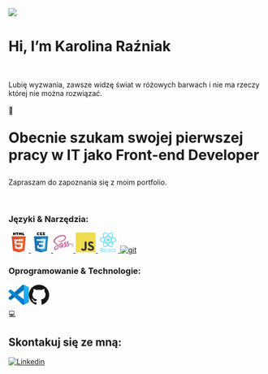 <!---
karola23/karola23 is a ✨ special ✨ repository because its `README.md` (this file) appears on your GitHub profile.
You can click the Preview link to take a look at your changes.
--->

<img src="https://media.giphy.com/media/hvRJCLFzcasrR4ia7z/giphy.gif" width="30px"> <h1>Hi, I’m Karolina Raźniak</h1>
<br>

Lubię wyzwania, zawsze widzę świat w różowych barwach i nie ma rzeczy której nie można rozwiązać.<br><br>
👀 <p style="font-size: 2.0em;"><strong>Obecnie szukam swojej pierwszej pracy w IT jako Front-end Developer</strong></p>
Zapraszam do zapoznania się z moim portfolio.
<!--👉 **Obecnie szukam swojej pierwszej pracy w IT jako Front-end Developer.**
<br>
Zapraszam do zapoznania się z moim portfolio. 
👉 Zapraszam do zapoznania się z moim portfolio. 
--->
<br>
<h3>Języki & Narzędzia:</h3>
<p align="left"> 
 <a href="https://developer.mozilla.org/pl/docs/Web/HTML" target="_blank"> <img src="https://raw.githubusercontent.com/devicons/devicon/master/icons/html5/html5-original-wordmark.svg" alt="html5" width="40" height="40"/> </a>
 <a href="https://developer.mozilla.org/pl/docs/Web/CSS" target="_blank"> <img src="https://raw.githubusercontent.com/devicons/devicon/master/icons/css3/css3-original-wordmark.svg" alt="css3" width="40" height="40"/> </a> 
 <a href="https://sass-lang.com" target="_blank"> <img src="https://raw.githubusercontent.com/devicons/devicon/master/icons/sass/sass-original.svg" alt="sass" width="40" height="40"/> </a>
 <a href="https://developer.mozilla.org/en-US/docs/Web/JavaScript" target="_blank"> <img src="https://raw.githubusercontent.com/devicons/devicon/master/icons/javascript/javascript-original.svg" alt="javascript" width="40" height="40"/> </a>   
 <a href="https://reactjs.org/" target="_blank"> <img src="https://raw.githubusercontent.com/devicons/devicon/master/icons/react/react-original-wordmark.svg" alt="react" width="40" height="40"/> </a> <a href="https://redux.js.org" target="_blank"> 
  <a href="https://git-scm.com/" target="_blank"> <img src="https://www.vectorlogo.zone/logos/git-scm/git-scm-icon.svg" alt="git" width="40" height="40"/> </a>  
</p> 
 
<h3>Oprogramowanie & Technologie:</h3>
<img align="left" alt="Visual Studio Code" width="40px" src="https://raw.githubusercontent.com/github/explore/80688e429a7d4ef2fca1e82350fe8e3517d3494d/topics/visual-studio-code/visual-studio-code.png" />
<img align="left" alt="GitHub" width="40px" src="https://raw.githubusercontent.com/github/explore/78df643247d429f6cc873026c0622819ad797942/topics/github/github.png" />
 <br>
 <br>
  
:computer: <h2>Skontakuj się ze mną:</h2>
[![Linkedin](https://img.shields.io/badge/-LinkedIn-blue?style=flat&logo=Linkedin&logoColor=white)](https://www.linkedin.com/in/karolina-ra%C5%BAniak-1a4b21225/) 

